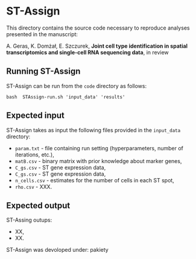# ST-Assign

This directory contains the source code necessary to reproduce analyses presented in the manuscript:  

A. Geras, K. Domżał, E. Szczurek, **Joint cell type identification in spatial transcriptomics and single-cell RNA sequencing data**, in review


## Running ST-Assign

ST-Assign can be run from the `code` directory as follows:

```
bash  STAssign-run.sh 'input_data' 'results' 
```

## Expected input

ST-Assign takes as input the following files provided in the `input_data` directory:

* `param.txt` - file containing run setting (hyperparameters, number of iterations, etc.),
* `matB.csv` - binary matrix with prior knowledge about marker genes,
* `C_gs.csv` - ST gene expression data,
* `C_gs.csv` - ST gene expression data,
* `n_cells.csv` - estimates for the number of cells in each ST spot,
* `rho.csv` - XXX.

## Expected output

ST-Assing outups:
* XX,
* XX.

ST-Assign was devoloped under:
pakiety

